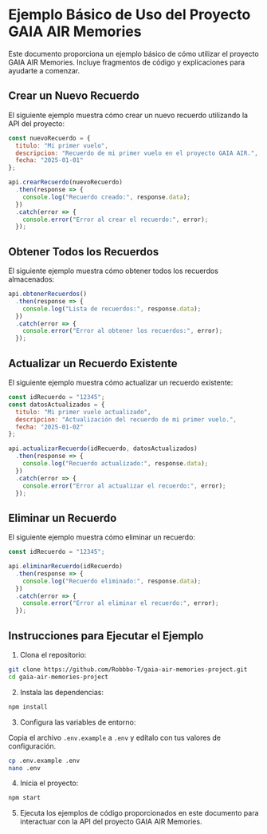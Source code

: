 # Ejemplo Básico de Uso del Proyecto GAIA AIR Memories

Este documento proporciona un ejemplo básico de cómo utilizar el proyecto GAIA AIR Memories. Incluye fragmentos de código y explicaciones para ayudarte a comenzar.

## Crear un Nuevo Recuerdo

El siguiente ejemplo muestra cómo crear un nuevo recuerdo utilizando la API del proyecto:

```javascript
const nuevoRecuerdo = {
  titulo: "Mi primer vuelo",
  descripcion: "Recuerdo de mi primer vuelo en el proyecto GAIA AIR.",
  fecha: "2025-01-01"
};

api.crearRecuerdo(nuevoRecuerdo)
  .then(response => {
    console.log("Recuerdo creado:", response.data);
  })
  .catch(error => {
    console.error("Error al crear el recuerdo:", error);
  });
```

## Obtener Todos los Recuerdos

El siguiente ejemplo muestra cómo obtener todos los recuerdos almacenados:

```javascript
api.obtenerRecuerdos()
  .then(response => {
    console.log("Lista de recuerdos:", response.data);
  })
  .catch(error => {
    console.error("Error al obtener los recuerdos:", error);
  });
```

## Actualizar un Recuerdo Existente

El siguiente ejemplo muestra cómo actualizar un recuerdo existente:

```javascript
const idRecuerdo = "12345";
const datosActualizados = {
  titulo: "Mi primer vuelo actualizado",
  descripcion: "Actualización del recuerdo de mi primer vuelo.",
  fecha: "2025-01-02"
};

api.actualizarRecuerdo(idRecuerdo, datosActualizados)
  .then(response => {
    console.log("Recuerdo actualizado:", response.data);
  })
  .catch(error => {
    console.error("Error al actualizar el recuerdo:", error);
  });
```

## Eliminar un Recuerdo

El siguiente ejemplo muestra cómo eliminar un recuerdo:

```javascript
const idRecuerdo = "12345";

api.eliminarRecuerdo(idRecuerdo)
  .then(response => {
    console.log("Recuerdo eliminado:", response.data);
  })
  .catch(error => {
    console.error("Error al eliminar el recuerdo:", error);
  });
```

## Instrucciones para Ejecutar el Ejemplo

1. Clona el repositorio:

```bash
git clone https://github.com/Robbbo-T/gaia-air-memories-project.git
cd gaia-air-memories-project
```

2. Instala las dependencias:

```bash
npm install
```

3. Configura las variables de entorno:

Copia el archivo `.env.example` a `.env` y edítalo con tus valores de configuración.

```bash
cp .env.example .env
nano .env
```

4. Inicia el proyecto:

```bash
npm start
```

5. Ejecuta los ejemplos de código proporcionados en este documento para interactuar con la API del proyecto GAIA AIR Memories.
